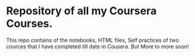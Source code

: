 # Repository of all my Coursera Courses. 
 This repo contains of the notebooks, HTML files, Self practices of two cources that I have completed till date in Cousera. 
 But More to more soon!
 
